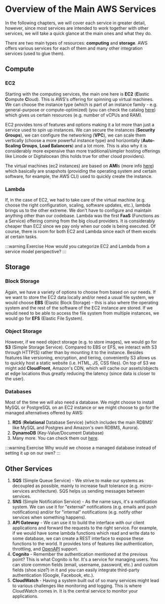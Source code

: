 # Overview of the Main AWS Services

In the following chapters, we will cover each service in greater detail, however, since most services are intended to work together with other services, we will take a quick glance at the main ones and what they do.

There are two main types of resources: **computing** and **storage**. AWS offers various services for each of them and many other integration services (used to glue them).

## Compute

### EC2

Starting with the computing services, the main one here is **EC2** (**E**lastic **C**ompute **C**loud). This is AWS's offering for spinning up virtual machines. We can choose the instance type (which is part of an instance family - e.g. general-purpose or compute-optimized) (you can check the catalog [here](https://aws.amazon.com/ec2/instance-types/)) which gives us certain resources (e.g. number of vCPUs and RAM).

EC2 provides tons of features and options making it a lot more than just a service used to spin up instances. We can secure the instances (**Security Groups**), we can configure the networking (**VPC**), we can scale them vertically (choose a more powerful instance type) and horizontally (**Auto-Scaling Groups**, **Load Balancers**) and a lot more. This is also why it is considerably more expensive than more traditional/simpler hosting offerings like Linode or Digitalocean (this holds true for other cloud providers).

The virtual machines (ec2 instances) are based on **AMI**s (more info [here](https://docs.aws.amazon.com/AWSEC2/latest/UserGuide/AMIs.html)) which basically are snapshots (providing the operating system and certain software, for example, the AWS CLI) used to quickly create the instance.

### Lambda

If, in the case of EC2, we had to take care of the virtual machine (e.g. choose the right configuration, scaling, software updates, etc.), lambda brings us to the other extreme. We don't have to configure and maintain anything other than our codebase. Lambda was the first **FaaS** (Functions as a Service) offering coming from the big cloud providers. It is considerably cheaper than EC2 since we pay only when our code is being executed. Of course, there is room for both EC2 and Lambda since each of them excels at certain tasks.

:::warning Exercise
How would you categorize EC2 and Lambda from a service model perspective?
:::

## Storage

### Block Storage

Again, we have a variety of options to choose from based on our needs. If we want to store the EC2 data locally and/or need a usual file system, we would choose **EBS** (Elastic Block Storage) - this is also where the operating system and the rest of the software of the EC2 instance are stored. If we would need to be able to access the file system from multiple instances, we would go for **EFS** (Elastic File System).

### Object Storage

However, if we need object storage (e.g. to store images), we would go for **S3** (Simple Storage Service). Compared to EBS or EFS, we interact with S3 through HTTP(S) rather than by mounting it to the instance. Besides features like versioning, encryption, and tiering, conveniently S3 allows us to quickly host a static website (i.e. HTML, JS, CSS files). On top of S3 we might add **CloudFront**, Amazon's CDN, which will cache our assets/objects at edge locations thus greatly reducing the latency (since data is closer to the user).

### Databases

Most of the time we will also need a database. We might choose to install MySQL or PostgreSQL on an EC2 instance or we might choose to go for the managed alternatives offered by AWS:

1. **RDS** (**Relational** Database Service) (which includes the main RDBMS' like MySQL and Postgres and Amazon's own RDBMS, Aurora).
2. **DynamoDB** (Key-Value/Document Database)
3. Many more. You can check them out [here](https://aws.amazon.com/products/databases/).

:::warning Exercise
Why would we choose a managed database instead of setting it up on our own?
:::

## Other Services

1. **SQS** (Simple Queue Service) - We strive to make our systems as decoupled as possible, mainly to increase fault tolerance (e.g. micro-services architecture). SQS helps us sending messages between services.
2. **SNS** (Simple Notification Service) - As the name says, it's a notification system. We can use it for "external" notifications (e.g. emails and push notifications) and/or for "internal" notifications (e.g. notify other services when something happens).
3. **API Gateway** - We can use it to build the interface with our client applications and forward the requests to the right service. For example, if we would have some lambda functions which read and write data to some database, we can create a REST interface to expose these functions to the world. It provides tons of features like authentication, throttling, and [OpenAPI](https://swagger.io/specification/) support.
4. **Cognito** - Remember the authentication mentioned at the previous point? This is what Cognito is for. It's a service for managing users. You can store common fields (email, username, password, etc.) and custom fields (shoe size?) in it and you can easily integrate third-party authentication (Google, Facebook, etc.).
5. **CloudWatch** - Having a system built out of so many services might lead to various challenges like monitoring and logging. This is where CloudWatch comes in. It is the central service to monitor your applications.

